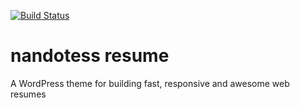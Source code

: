[![Build Status](https://travis-ci.org/nandotess/nandotess-resume.svg?branch=master)](https://travis-ci.org/nandotess/nandotess-resume)

# nandotess resume
A WordPress theme for building fast, responsive and awesome web resumes
